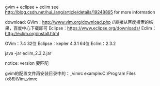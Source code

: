 gvim + eclipse + eclim
see http://blog.csdn.net/hui_lang/article/details/19248895 for more information

download:
GVim：http://www.vim.org/download.php //直接从百度搜索的结果，百度中心下载即可
Eclipse：https://www.eclipse.org/downloads/
Eclim：http://eclim.org/install.html

GVim：7.4 32位
Eclipse：kepler 4.3.1 64位
Eclim：2.3.2

java -jar eclim_2.3.2.jar  

notice: version 要匹配

gvim的配置文件再安装目录中的：_vimrc
	example:C:\Program Files (x86)\Vim\_vimrc
